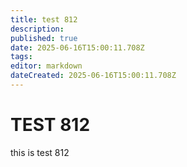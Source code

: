 ```yaml
---
title: test 812
description: 
published: true
date: 2025-06-16T15:00:11.708Z
tags: 
editor: markdown
dateCreated: 2025-06-16T15:00:11.708Z
---
```


# TEST 812
this is test 812
